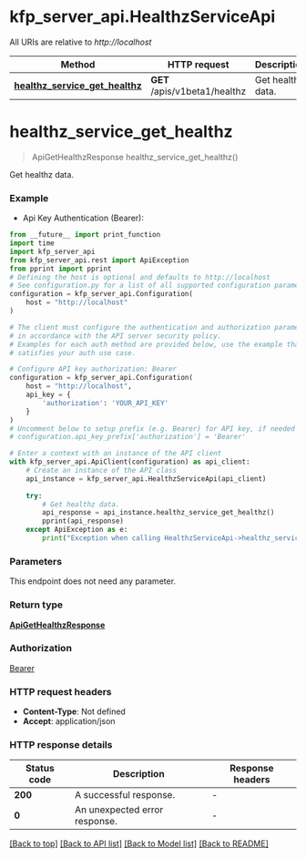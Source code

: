 # kfp_server_api.HealthzServiceApi

All URIs are relative to *http://localhost*

Method | HTTP request | Description
------------- | ------------- | -------------
[**healthz_service_get_healthz**](HealthzServiceApi.md#healthz_service_get_healthz) | **GET** /apis/v1beta1/healthz | Get healthz data.


# **healthz_service_get_healthz**
> ApiGetHealthzResponse healthz_service_get_healthz()

Get healthz data.

### Example

* Api Key Authentication (Bearer):
```python
from __future__ import print_function
import time
import kfp_server_api
from kfp_server_api.rest import ApiException
from pprint import pprint
# Defining the host is optional and defaults to http://localhost
# See configuration.py for a list of all supported configuration parameters.
configuration = kfp_server_api.Configuration(
    host = "http://localhost"
)

# The client must configure the authentication and authorization parameters
# in accordance with the API server security policy.
# Examples for each auth method are provided below, use the example that
# satisfies your auth use case.

# Configure API key authorization: Bearer
configuration = kfp_server_api.Configuration(
    host = "http://localhost",
    api_key = {
        'authorization': 'YOUR_API_KEY'
    }
)
# Uncomment below to setup prefix (e.g. Bearer) for API key, if needed
# configuration.api_key_prefix['authorization'] = 'Bearer'

# Enter a context with an instance of the API client
with kfp_server_api.ApiClient(configuration) as api_client:
    # Create an instance of the API class
    api_instance = kfp_server_api.HealthzServiceApi(api_client)
    
    try:
        # Get healthz data.
        api_response = api_instance.healthz_service_get_healthz()
        pprint(api_response)
    except ApiException as e:
        print("Exception when calling HealthzServiceApi->healthz_service_get_healthz: %s\n" % e)
```

### Parameters
This endpoint does not need any parameter.

### Return type

[**ApiGetHealthzResponse**](ApiGetHealthzResponse.md)

### Authorization

[Bearer](../README.md#Bearer)

### HTTP request headers

 - **Content-Type**: Not defined
 - **Accept**: application/json

### HTTP response details
| Status code | Description | Response headers |
|-------------|-------------|------------------|
**200** | A successful response. |  -  |
**0** | An unexpected error response. |  -  |

[[Back to top]](#) [[Back to API list]](../README.md#documentation-for-api-endpoints) [[Back to Model list]](../README.md#documentation-for-models) [[Back to README]](../README.md)

